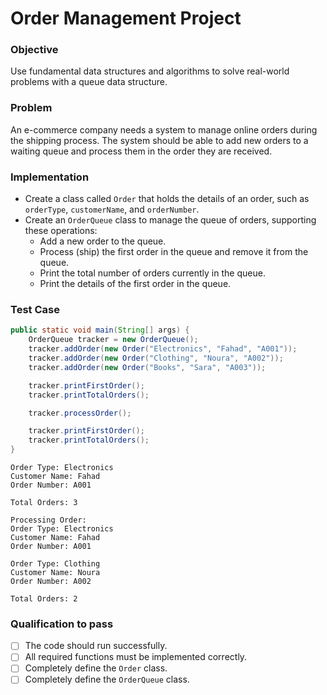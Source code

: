 # Order Management Project

### Objective
Use fundamental data structures and algorithms to solve real-world problems with a queue data structure.


### Problem
An e-commerce company needs a system to manage online orders during the shipping process. The system should be able to add new orders to a waiting queue and process them in the order they are received.

### Implementation
- Create a class called `Order` that holds the details of an order, such as `orderType`, `customerName`, and `orderNumber`.
- Create an `OrderQueue` class to manage the queue of orders, supporting these operations:
  - Add a new order to the queue.
  - Process (ship) the first order in the queue and remove it from the queue.
  - Print the total number of orders currently in the queue.
  - Print the details of the first order in the queue.
 
### Test Case
```java
public static void main(String[] args) {
    OrderQueue tracker = new OrderQueue();
    tracker.addOrder(new Order("Electronics", "Fahad", "A001"));
    tracker.addOrder(new Order("Clothing", "Noura", "A002"));
    tracker.addOrder(new Order("Books", "Sara", "A003"));

    tracker.printFirstOrder();
    tracker.printTotalOrders();

    tracker.processOrder();

    tracker.printFirstOrder();
    tracker.printTotalOrders();
}
```
```
Order Type: Electronics
Customer Name: Fahad
Order Number: A001

Total Orders: 3

Processing Order:
Order Type: Electronics
Customer Name: Fahad
Order Number: A001

Order Type: Clothing
Customer Name: Noura
Order Number: A002

Total Orders: 2
```
### Qualification to pass
- [ ] The code should run successfully.
- [ ] All required functions must be implemented correctly.
- [ ] Completely define the `Order` class.
- [ ] Completely define  the `OrderQueue` class.
